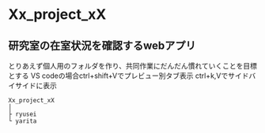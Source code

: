 # Xx_project_xX
## 研究室の在室状況を確認するwebアプリ

とりあえず個人用のフォルダを作り、共同作業にだんだん慣れていくことを目標とする
VS codeの場合ctrl+shift+Vでプレビュー別タブ表示
ctrl+k,Vでサイドバイサイドに表示

```
Xx_project_xX
│
├ ryusei
└ yarita
```
